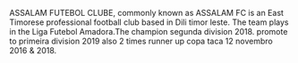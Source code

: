 ASSALAM FUTEBOL CLUBE, commonly known as ASSALAM FC is an East Timorese professional football club based in Dili timor leste. The team plays in the Liga Futebol Amadora.The champion segunda division 2018. promote to primeira division 2019 also 2 times runner up copa taca 12 novembro 2016 & 2018.
